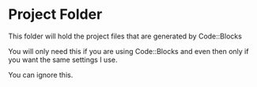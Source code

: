 # Project Folder

This folder will hold the project files that are generated by Code::Blocks

You will only need this if you are using Code::Blocks and even then only if you want the same settings I use.

You can ignore this.
